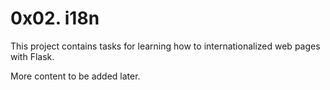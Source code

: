 # 0x02. i18n

This project contains tasks for learning how to internationalized web pages with Flask.

More content to be added later.
